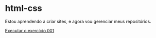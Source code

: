 # html-css
 

Estou aprendendo a criar sites, e agora vou gerenciar meus repositórios.

<a href='https://leobataglia.github.io/html-cssleo/exercicios/ex001/index.html'> Executar o exercício 001